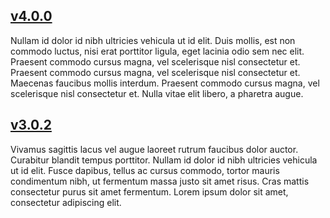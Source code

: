 ---
---

## [v4.0.0](v4/)

Nullam id dolor id nibh ultricies vehicula ut id elit. Duis mollis, est non
commodo luctus, nisi erat porttitor ligula, eget lacinia odio sem nec elit.
Praesent commodo cursus magna, vel scelerisque nisl consectetur et. Praesent
commodo cursus magna, vel scelerisque nisl consectetur et. Maecenas faucibus
mollis interdum. Praesent commodo cursus magna, vel scelerisque nisl
consectetur et. Nulla vitae elit libero, a pharetra augue.

## [v3.0.2](v3/)

Vivamus sagittis lacus vel augue laoreet rutrum faucibus dolor auctor.
Curabitur blandit tempus porttitor. Nullam id dolor id nibh ultricies vehicula
ut id elit. Fusce dapibus, tellus ac cursus commodo, tortor mauris condimentum
nibh, ut fermentum massa justo sit amet risus. Cras mattis consectetur purus
sit amet fermentum. Lorem ipsum dolor sit amet, consectetur adipiscing elit.
